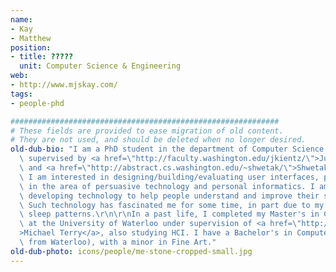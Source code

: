 ```yaml
---
name:
- Kay
- Matthew
position:
- title: ?????
  unit: Computer Science & Engineering
web:
- http://www.mjskay.com/
tags:
- people-phd

############################################################
# These fields are provided to ease migration of old content.
# They are not used, and should be deleted when no longer desired.
old-dub-bio: "I am a PhD student in the department of Computer Science & Engineering\
  \ supervised by <a href=\"http://faculty.washington.edu/jkientz/\">Julie Kientz</a>\
  \ and <a href=\"http://abstract.cs.washington.edu/~shwetak/\">Shwetak Patel</a>.\
  \ I am interested in designing/building/evaluating user interfaces, particularly\
  \ in the area of persuasive technology and personal informatics. I am currently\
  \ developing technology to help people understand and improve their sleep habits.\
  \ Such technology has fascinated me for some time, in part due to my own erratic\
  \ sleep patterns.\r\n\r\nIn a past life, I completed my Master's in Computer Science\
  \ at the University of Waterloo under supervision of <a href=\"http://hci.uwaterloo.ca/faculty/mterry/\"\
  >Michael Terry</a>, also studying HCI. I have a Bachelor's in Computer Science (also\
  \ from Waterloo), with a minor in Fine Art."
old-dub-photo: icons/people/me-stone-cropped-small.jpg
---
```

